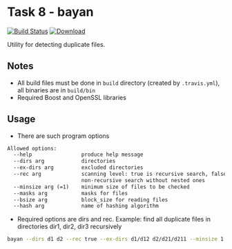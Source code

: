 # Task 8 - bayan
[![Build Status](https://travis-ci.com/mkvdv/otus-cpp-2018.svg?branch=task08_2)](https://travis-ci.com/mkvdv/otus-cpp-2018)
[![Download](https://api.bintray.com/packages/mkvdv/otus08_2/bayan/images/download.svg)](https://bintray.com/mkvdv/otus08_2/bayan/_latestVersion)

Utility for detecting duplicate files.

## Notes
* All build files must be done in `build` directory (created by `.travis.yml`), all binaries are in `build/bin`
* Required Boost and OpenSSL libraries

## Usage
* There are such program options
```txt
Allowed options:
  --help                produce help message
  --dirs arg            directories
  --ex-dirs arg         excluded directories
  --rec arg             scanning level: true is recursive search, false is 
                        non-recursive search without nested ones
  --minsize arg (=1)    minimum size of files to be checked 
  --masks arg           masks for files
  --bsize arg           block_size for reading files
  --hash arg            name of hashing algorithm

```

* Required options are dirs and rec. Example: find all duplicate files in
 directories dir1, dir2, dir3 recursively
```bash
bayan --dirs d1 d2 --rec true --ex-dirs d1/d12 d2/d21/d211 --minsize 1 --bsize 1 --hash=sha-1 --masks fi?e_name.*
```
